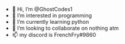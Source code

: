 - 👋 Hi, I’m @GhostCodes1
- 👀 I’m interested in programming
- 🌱 I’m currently learning python
- 💞️ I’m looking to collaborate on nothing atm
- 📫 my discord is FrenchFry#9860
<!---
GhostCodes1/GhostCodes1 is a ✨ special ✨ repository because its `README.md` (this file) appears on your GitHub profile.
You can click the Preview link to take a look at your changes.
--->
